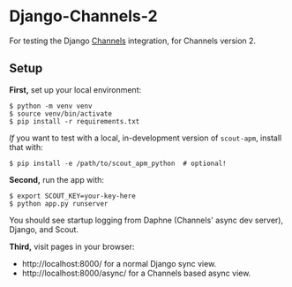 Django-Channels-2
=================

For testing the Django [Channels](https://channels.readthedocs.io/en/latest/)
integration, for Channels version 2.

Setup
-----

**First,** set up your local environment:

```
$ python -m venv venv
$ source venv/bin/activate
$ pip install -r requirements.txt
```

*If* you want to test with a local, in-development version of `scout-apm`,
install that with:

```
$ pip install -e /path/to/scout_apm_python  # optional!
```

**Second,** run the app with:

```
$ export SCOUT_KEY=your-key-here
$ python app.py runserver
```

You should see startup logging from Daphne (Channels' async dev server),
Django, and Scout.

**Third,** visit pages in your browser:

* http://localhost:8000/ for a normal Django sync view.
* http://localhost:8000/async/ for a Channels based async view.
